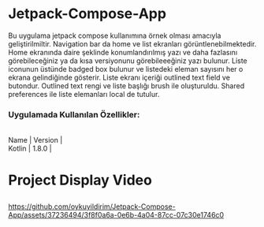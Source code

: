 # Jetpack-Compose-App
Bu uygulama jetpack compose kullanımına örnek olması amacıyla geliştirilmiltir. Navigation bar da home ve list ekranları görüntlenebilmektedir. Home ekranında daire şeklinde konumlandırılmış yazı ve daha fazlasını görebileceğiniz ya da kısa versiyonunu görebileeeğiniz yazı bulunur. Liste iconunun üstünde badged box bulunur ve listedeki eleman sayısını her o ekrana gelindiğinde gösterir. Liste ekranı içeriği outlined text field ve butondur. Outlined text rengi ve liste başlığı brush ile oluşturuldu. Shared preferences ile liste elemanları local de tutulur. 
 ### Uygulamada Kullanılan Özellikler:
  <br>Name | Version |</br>
   Kotlin | 1.8.0 | 
  

  
  
# Project Display Video <p> 



https://github.com/oykuyildirim/Jetpack-Compose-App/assets/37236494/3f8f0a6a-0e6b-4a04-87cc-07c30e1746c0

